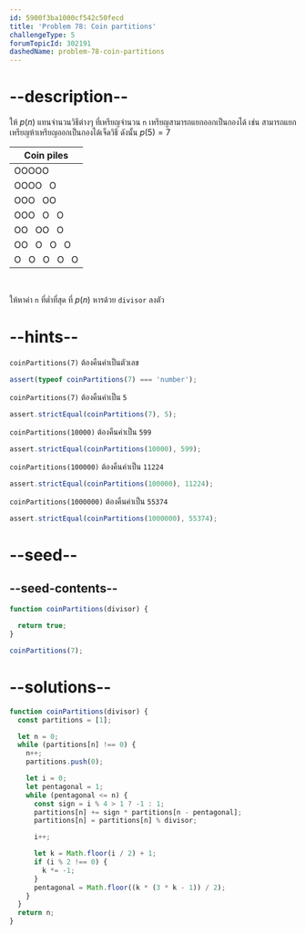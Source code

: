 ```yaml
---
id: 5900f3ba1000cf542c50fecd
title: 'Problem 78: Coin partitions'
challengeType: 5
forumTopicId: 302191
dashedName: problem-78-coin-partitions
---
```


# --description--

ให้ ${p}(n)$ แทนจำนวนวิธีต่างๆ ที่เหรียญจำนวน `n` เหรียญสามารถแยกออกเป็นกองได้ เช่น สามารถแยกเหรียญห้าเหรียญออกเป็นกองได้เจ็ดวิธี ดังนั้น ${p}(5) = 7$

<div style='text-align: center;'>

| Coin piles        |
| ----------------- |
| OOOOO             |
| OOOO   O          |
| OOO   OO          |
| OOO   O   O       |
| OO   OO   O       |
| OO   O   O   O    |
| O   O   O   O   O |

</div><br>

ให้หาค่า `n` ที่ต่ำที่สุด ที่ ${p}(n)$ หารด้วย `divisor` ลงตัว

# --hints--

`coinPartitions(7)` ต้องคืนค่าเป็นตัวเลข

```js
assert(typeof coinPartitions(7) === 'number');
```

`coinPartitions(7)` ต้องคืนค่าเป็น `5`

```js
assert.strictEqual(coinPartitions(7), 5);
```

`coinPartitions(10000)` ต้องคืนค่าเป็น `599`

```js
assert.strictEqual(coinPartitions(10000), 599);
```

`coinPartitions(100000)` ต้องคืนค่าเป็น `11224`

```js
assert.strictEqual(coinPartitions(100000), 11224);
```

`coinPartitions(1000000)` ต้องคืนค่าเป็น `55374`

```js
assert.strictEqual(coinPartitions(1000000), 55374);
```

# --seed--

## --seed-contents--

```js
function coinPartitions(divisor) {

  return true;
}

coinPartitions(7);
```

# --solutions--

```js
function coinPartitions(divisor) {
  const partitions = [1];

  let n = 0;
  while (partitions[n] !== 0) {
    n++;
    partitions.push(0);

    let i = 0;
    let pentagonal = 1;
    while (pentagonal <= n) {
      const sign = i % 4 > 1 ? -1 : 1;
      partitions[n] += sign * partitions[n - pentagonal];
      partitions[n] = partitions[n] % divisor;

      i++;

      let k = Math.floor(i / 2) + 1;
      if (i % 2 !== 0) {
        k *= -1;
      }
      pentagonal = Math.floor((k * (3 * k - 1)) / 2);
    }
  }
  return n;
}
```

